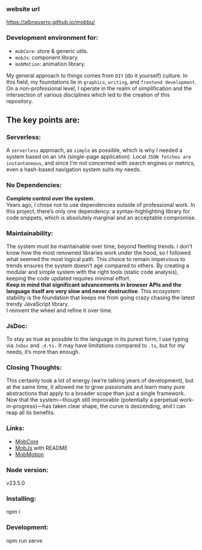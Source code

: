 ### website url
https://albnavarro.github.io/mobbu/

### Development environment for:
- `mobCore`: store & generic utils.
- `mobJs`: component library.
- `mobMotion`: animation library.

My general approach to things comes from `DIY` (do it yourself) culture. In this field, my foundations lie in `graphics`, `writing`, and `frontend development`. On a non-professional level, I operate in the realm of simplification and the intersection of various disciplines which led to the creation of this repository.

## The key points are:

### Serverless:
A `serverless` approach, as `simple` as possible, which is why I needed a system based on an `SPA` (single-page application). Local `JSON fetches are instantaneous`, and since I'm not concerned with search engines or metrics, even a hash-based navigation system suits my needs.

### No Dependencies:
**Complete control over the system**.<br/> Years ago, I chose not to use dependencies outside of professional work. In this project, there’s only one dependency: a syntax-highlighting library for code snippets, which is absolutely marginal and an acceptable compromise.

### Maintainability:
The system must be maintainable over time, beyond fleeting trends. I don’t know how the most renowned libraries work under the hood, so I followed what seemed the most logical path. This choice to remain impervious to trends ensures the system doesn’t age compared to others. By creating a modular and simple system with the right tools (static code analysis), keeping the code updated requires minimal effort.<br/>
**Keep in mind that significant advancements in browser APIs and the language itself are very slow and never destructive**. This ecosystem stability is the foundation that keeps me from going crazy chasing the latest trendy JavaScript library.<br/> I reinvent the wheel and refine it over time.

### JsDoc:
To stay as true as possible to the language in its purest form, I use typing via `JsDoc` and `.d.ts.` It may have limitations compared to `.ts`, but for my needs, it’s more than enough.

### Closing Thoughts:
This certainly took a lot of energy (we’re talking years of development), but at the same time, it allowed me to grow passionate and learn many pure abstractions that apply to a broader scope than just a single framework. Now that the system—though still improvable (potentially a perpetual work-in-progress)—has taken clear shape, the curve is descending, and I can reap all its benefits.

### Links:
- [MobCore](https://github.com/albnavarro/mobbu/tree/main/src/js/mob/mob-core)
- [MobJs](https://github.com/albnavarro/mobbu/tree/main/src/js/mob/mob-js) with README
- [MobMotion](https://github.com/albnavarro/mobbu/tree/main/src/js/mob/mob-motion)


### Node version:
v23.5.0

### Installing:
npm i

### Development:
npm run serve
